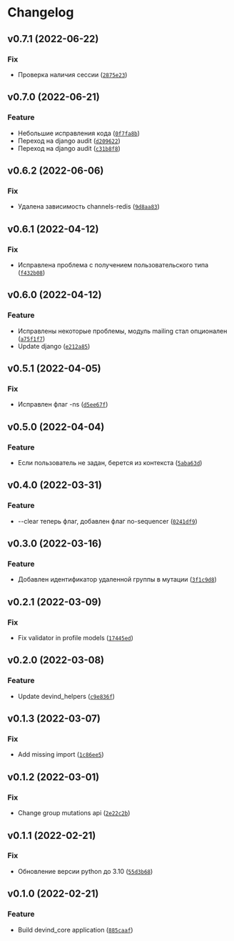 # Changelog

<!--next-version-placeholder-->

## v0.7.1 (2022-06-22)
### Fix
* Проверка наличия сессии ([`2875e23`](https://github.com/devind-team/devind-django-core/commit/2875e238bb7eea6e5585c1483a7f9e157dcd1525))

## v0.7.0 (2022-06-21)
### Feature
* Небольшие исправления кода ([`0f7fa8b`](https://github.com/devind-team/devind-django-core/commit/0f7fa8be2c986a9cf3325fd8694aa8600aa39998))
* Переход на django audit ([`d209622`](https://github.com/devind-team/devind-django-core/commit/d2096220504b9c4507c522adf669b3e49fd20c2b))
* Переход на django audit ([`c31b8f8`](https://github.com/devind-team/devind-django-core/commit/c31b8f8575642b61b73731b63e5f159690fc59b4))

## v0.6.2 (2022-06-06)
### Fix
* Удалена зависимость channels-redis ([`9d8aa83`](https://github.com/devind-team/devind-django-core/commit/9d8aa831321cb8f531d1bc260fe8a0125141e9b5))

## v0.6.1 (2022-04-12)
### Fix
* Исправлена проблема с получением пользовательского типа ([`f432b08`](https://github.com/devind-team/devind-django-core/commit/f432b0865203e360112fc46fd53f91c0e8c94c07))

## v0.6.0 (2022-04-12)
### Feature
* Исправлены некоторые проблемы, модуль mailing стал опционален ([`a75f1f7`](https://github.com/devind-team/devind-django-core/commit/a75f1f7dc16f3634fdf1dfcfdde7d150e94519cb))
* Update django ([`e212a85`](https://github.com/devind-team/devind-django-core/commit/e212a85417eeb5bfbf3ef76227ee61195c73fd89))

## v0.5.1 (2022-04-05)
### Fix
* Исправлен флаг -ns ([`d5ee67f`](https://github.com/devind-team/devind-django-core/commit/d5ee67f57db247c31b2b0fbf8d024284fa311a7d))

## v0.5.0 (2022-04-04)
### Feature
* Если пользователь не задан, берется из контекста ([`5aba63d`](https://github.com/devind-team/devind-django-core/commit/5aba63d04cb9ce23cc20ad090fff0f7c5c476bb6))

## v0.4.0 (2022-03-31)
### Feature
* --clear теперь флаг, добавлен флаг no-sequencer ([`0241df9`](https://github.com/devind-team/devind-django-core/commit/0241df92883eb5bc76e012e85ecc67830a679972))

## v0.3.0 (2022-03-16)
### Feature
* Добавлен идентификатор удаленной группы в мутации ([`3f1c9d8`](https://github.com/devind-team/devind-django-core/commit/3f1c9d8bb1a4f48cd7436e16da83d5ab407bb163))

## v0.2.1 (2022-03-09)
### Fix
* Fix validator in profile models ([`17445ed`](https://github.com/devind-team/devind-django-core/commit/17445edf013e9d33d3bb9d70eb56af94870f4f31))

## v0.2.0 (2022-03-08)
### Feature
* Update devind_helpers ([`c9e836f`](https://github.com/devind-team/devind-django-core/commit/c9e836f932221def59afe99eebfc2151ee6fd1b1))

## v0.1.3 (2022-03-07)
### Fix
* Add missing import ([`1c86ee5`](https://github.com/devind-team/devind-django-core/commit/1c86ee56589feaa2414ee94512389d52bd872d83))

## v0.1.2 (2022-03-01)
### Fix
* Change group mutations api ([`2e22c2b`](https://github.com/devind-team/devind-django-core/commit/2e22c2b7910697b314d291fd01824dffff984ebd))

## v0.1.1 (2022-02-21)
### Fix
* Обновление версии python до 3.10 ([`55d3b68`](https://github.com/devind-team/devind-django-core/commit/55d3b68c8fe2a49d1b9dd4655282410bccf64575))

## v0.1.0 (2022-02-21)
### Feature
* Build devind_core application ([`885caaf`](https://github.com/devind-team/devind-django-core/commit/885caaf11434f1540c8bb84fa909cf7b963d1744))
